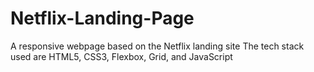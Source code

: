 # Netflix-Landing-Page
A responsive webpage based on the Netflix landing site
The tech stack used are HTML5, CSS3, Flexbox, Grid, and JavaScript
